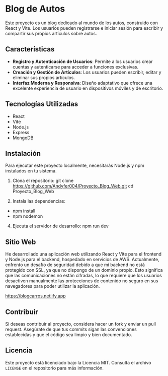 # Blog de Autos

Este proyecto es un blog dedicado al mundo de los autos, construido con React y Vite. Los usuarios pueden registrarse e iniciar sesión para escribir y compartir sus propios artículos sobre autos.

## Características

- **Registro y Autenticación de Usuarios**: Permite a los usuarios crear cuentas y autenticarse para acceder a funciones exclusivas.
- **Creación y Gestión de Artículos**: Los usuarios pueden escribir, editar y eliminar sus propios artículos.
- **Interfaz Moderna y Responsiva**: Diseño adaptativo que ofrece una excelente experiencia de usuario en dispositivos móviles y de escritorio.

## Tecnologías Utilizadas

- React
- Vite
- Node.js
- Express
- MongoDB

## Instalación

Para ejecutar este proyecto localmente, necesitarás Node.js y npm instalados en tu sistema.

1. Clona el repositorio:
git clone https://github.com/Andyfer004/Proyecto_Blog_Web.git
cd Proyecto_Blog_Web


2. Instala las dependencias:
- npm install
- npm nodemon

4. Ejecuta el servidor de desarrollo:
npm run dev

## Sitio Web

He desarrollado una aplicación web utilizando React y Vite para el frontend y Node.js para el backend, hospedado en servicios de AWS. Actualmente, enfrento un desafío de seguridad debido a que mi backend no está protegido con SSL, ya que no dispongo de un dominio propio. Esto significa que las comunicaciones no están cifradas, lo que requiere que los usuarios desactiven manualmente las protecciones de contenido no seguro en sus navegadores para poder utilizar la aplicación.


https://blogcarros.netlify.app



## Contribuir

Si deseas contribuir al proyecto, considera hacer un fork y enviar un pull request. Asegúrate de que tus commits sigan las convenciones establecidas y que el código sea limpio y bien documentado.

## Licencia

Este proyecto está licenciado bajo la Licencia MIT. Consulta el archivo `LICENSE` en el repositorio para más información.
